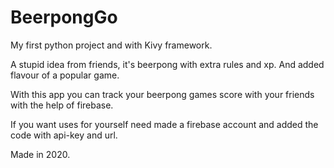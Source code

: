 # BeerpongGo



My first python project and with Kivy framework. 

A stupid idea from friends, it's beerpong with extra rules and xp. And added flavour of a popular game.

With this app you can track your beerpong games score with your friends with the help of firebase. 

If you want uses for yourself need made a firebase account and added the code with api-key and url.

Made in 2020.

